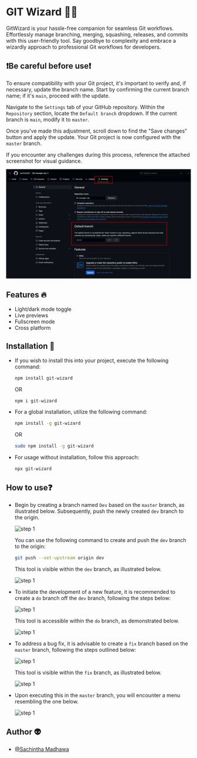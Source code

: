 
# GIT Wizard 🧙✨

GitWizard is your hassle-free companion for seamless Git workflows. Effortlessly manage branching, merging, squashing, releases, and commits with this user-friendly tool. Say goodbye to complexity and embrace a wizardly approach to professional Git workflows for developers.


## ❗️Be careful before use❗️

To ensure compatibility with your Git project, it's important to verify and, if necessary, update the branch name. Start by confirming the current branch name; if it's ```main```, proceed with the update.

Navigate to the ```Settings``` tab of your GitHub repository. Within the ```Repository``` section, locate the ```Default branch``` dropdown. If the current branch is ```main```, modify it to ```master```.

Once you've made this adjustment, scroll down to find the "Save changes" button and apply the update. Your Git project is now configured with the ```master``` branch.

If you encounter any challenges during this process, reference the attached screenshot for visual guidance.

![App Screenshot](./doc/default_branch.png)


## Features 🔥

- Light/dark mode toggle
- Live previews
- Fullscreen mode
- Cross platform


## Installation 🚀

 - If you wish to install this into your project, execute the following command:

    ```bash
    npm install git-wizard
    ```

    OR

    ```bash
    npm i git-wizard
    ```
    
 - For a global installation, utilize the following command:

    ```bash
    npm install -g git-wizard
    ```

    OR

    ```bash
    sudo npm install -g git-wizard
    ```

 - For usage without installation, follow this approach:

    ```bash
    npx git-wizard
    ```
## How to use❓

 - Begin by creating a branch named ```Dev``` based on the ```master``` branch, as illustrated below. Subsequently, push the newly created ```dev``` branch to the origin.

    ![step 1](https://via.placeholder.com/468x300?text=Step+1)

    You can use the following command to create and push the ```dev``` branch to the origin:
    ```bash
    git push --set-upstream origin dev
    ```

    This tool is visible within the ```dev``` branch, as illustrated below.

    ![step 1](https://via.placeholder.com/468x300?text=Dev+Screenshot)

 - To initiate the development of a new feature, it is recommended to create a ```do``` branch off the ```dev``` branch, following the steps below:

    ![step 1](https://via.placeholder.com/468x300?text=Step+2)

    This tool is accessible within the ```do``` branch, as demonstrated below.

    ![step 1](https://via.placeholder.com/468x300?text=Do+Screenshot)

 - To address a bug fix, it is advisable to create a ```fix``` branch based on the ```master``` branch, following the steps outlined below:

    ![step 1](https://via.placeholder.com/468x300?text=Step+3)

    This tool is visible within the ```fix``` branch, as illustrated below.

    ![step 1](https://via.placeholder.com/468x300?text=Fix+Screenshot)

 - Upon executing this in the ```master``` branch, you will encounter a menu resembling the one below.

    ![step 1](https://via.placeholder.com/468x300?text=Master+Screenshot)
## Author 👽

- [@Sachintha Madhawa](https://www.github.com/sachintha00)

